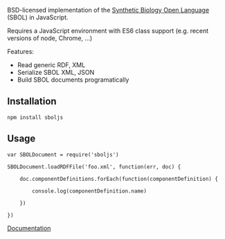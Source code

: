 

BSD-licensed implementation of the [Synthetic Biology Open Language](http://sbolstandard.org) (SBOL) in JavaScript.

Requires a JavaScript environment with ES6 class support (e.g. recent versions of node, Chrome, ...)

Features:

* Read generic RDF, XML
* Serialize SBOL XML, JSON
* Build SBOL documents programatically

Installation
------------

    npm install sboljs

Usage
-----

    var SBOLDocument = require('sboljs')

    SBOLDocument.loadRDFFile('foo.xml', function(err, doc) {

        doc.componentDefinitions.forEach(function(componentDefinition) {

            console.log(componentDefinition.name)

        })

    })


[Documentation](http://ICO2S.github.io/sboljs)









